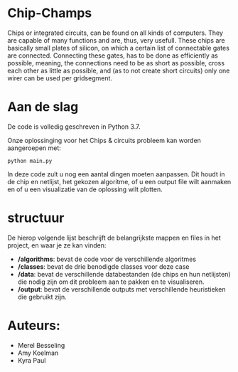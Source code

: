 # Chip-Champs

Chips or integrated circuits, can be found on all kinds of computers. They are capable of many functions and are, thus, very usefull. These chips are basically small plates of silicon, on which a certain list of connectable gates are connected. Connecting these gates, has to be done as efficiently as possible, meaning, the connections need to be as short as possible, cross each other as little as possible, and (as to not create short circuits) only one wirer can be used per gridsegment.

# Aan de slag

De code is volledig geschreven in Python 3.7.

Onze oplossinging voor het Chips & circuits probleem kan worden aangeroepen met:

```python main.py```

In deze code zult u nog een aantal dingen moeten aanpassen. Dit houdt in de chip en netlijst, het gekozen algoritme, of u een output file wilt aanmaken en of u een visualizatie van de oplossing wilt plotten.

# structuur
De hierop volgende lijst beschrijft de belangrijkste mappen en files in het project, en waar je ze kan vinden:
- **/algorithms**: bevat de code voor de verschillende algoritmes
- **/classes**: bevat de drie benodigde classes voor deze case
- **/data**: bevat de verschillende databestanden (de chips en hun netlijsten) die nodig zijn om dit probleem aan te pakken en te visualiseren.
- **/output**: bevat de verschillende outputs met verschillende heuristieken die gebruikt zijn.

# Auteurs:
- Merel Besseling
- Amy Koelman
- Kyra Paul

